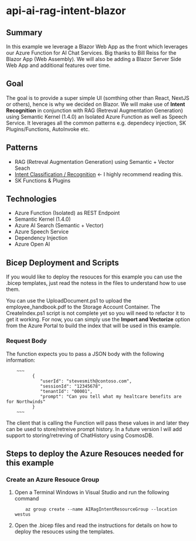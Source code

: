 # api-ai-rag-intent-blazor

## Summary
In this example we leverage a Blazor Web App as the front which leverages our Azure Function for AI Chat Services.  Big thanks to Bill Reiss for the Blazor App (Web Assembly).  We will also be adding a Blazor Server Side Web App and additional features over time.

## Goal
The goal is to provide a super simple UI (somthing other than React, NextJS or others), hence is why we decided on Blazor. We will make use of **Intent Recognition** in conjunction with RAG (Retreval Augmentation Generation) using Semantic Kernel (1.4.0) an Isolated Azure Function as well as Speech Service.  It leverages all the common patterns e.g. dependecy injection, SK Plugins/Functions, AutoInvoke etc. 

## Patterns 
- RAG (Retreval Augmentation Generation) using Semantic + Vector Seach
- [Intent Classification / Recognition](./Intent.md) <- I highly recommend reading this.
- SK Functions & Plugins

## Technologies
- Azure Function (Isolated) as REST Endpoint
- Semantic Kernel (1.4.0)
- Azure AI Search (Semantic + Vector)
- Azure Speech Service
- Dependency Injection
- Azure Open AI

## Bicep Deployment and Scripts
If you would like to deploy the resouces for this example you can use the .bicep templates, just read the notess in the files to understand how to use them.

You can use the UploadDocument.ps1 to upload the employee_handbook.pdf to the Storage Account Container.  The CreateIndex.ps1 script is not complete yet so you will need to refactor it to get it working.  For now, you can simply use the **Import and Vectorize** option from the Azure Portal to build the index that will be used in this example.

### Request Body
The function expects you to pass a JSON body with the following information:

        ~~~
              {
                 "userId": "stevesmith@contoso.com",
                 "sessionId": "12345678",
                 "tenantId": "00001",
                 "prompt": "Can you tell what my healtcare benefits are for Northwinds"
              }
        ~~~

The client that is calling the Function will pass these values in and later they can be used to store/retreive prompt history. In a future version I will add support to storing/retreving of ChatHistory using CosmosDB.

## Steps to deploy the Azure Resouces needed for this example
### Create an Azure Resouce Group
1. Open a Terminal Windows in Visual Studio and run the following command
   
   ~~~
       az group create --name AIRagIntentResourceGroup --location westus
   ~~~

2. Open the .bicep files and read the instructions for details on how to deploy the resouces using the templates.
